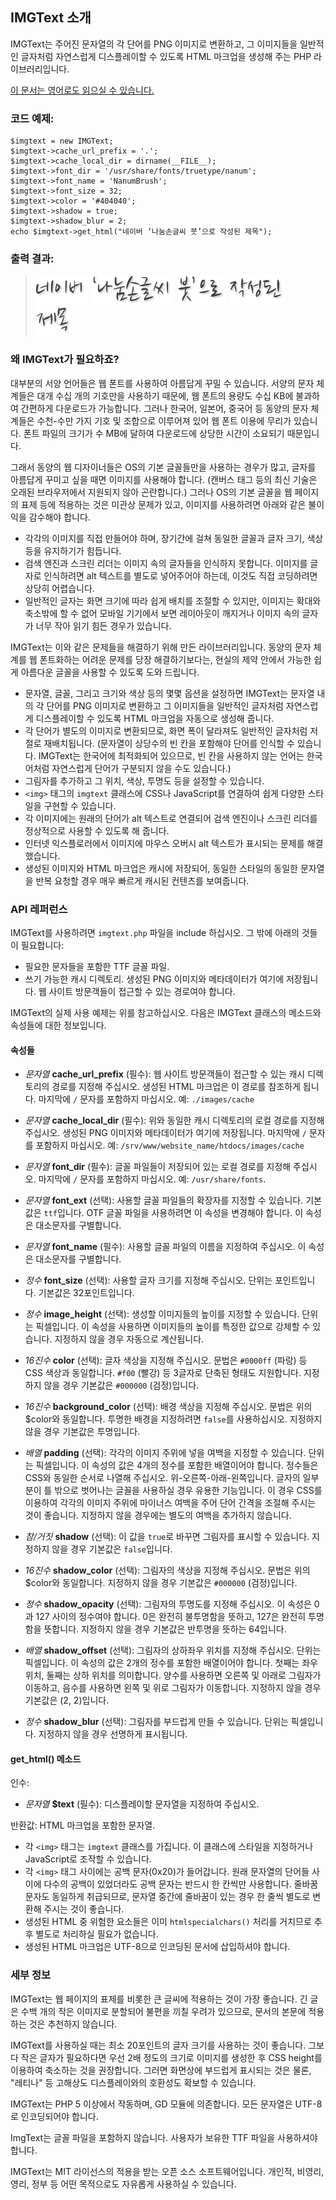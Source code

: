 
IMGText 소개
------------

IMGText는 주어진 문자열의 각 단어를 PNG 이미지로 변환하고,
그 이미지들을 일반적인 글자처럼 자연스럽게 디스플레이할 수 있도록
HTML 마크업을 생성해 주는 PHP 라이브러리입니다.

[이 문서는 영어로도 읽으실 수 있습니다.](./README.md)

### 코드 예제:

    $imgtext = new IMGText;
    $imgtext->cache_url_prefix = '.';
    $imgtext->cache_local_dir = dirname(__FILE__);
    $imgtext->font_dir = '/usr/share/fonts/truetype/nanum';
    $imgtext->font_name = 'NanumBrush';
    $imgtext->font_size = 32;
    $imgtext->color = '#404040';
    $imgtext->shadow = true;
    $imgtext->shadow_blur = 2;
    echo $imgtext->get_html("네이버 ‘나눔손글씨 붓’으로 작성된 제목");

### 출력 결과:

> <img class="imgtext" src="https://github.com/kijin/imgtext/raw/master/example/imgtext.4b470a0626e7ca.word-001.png" alt="네이버" title="" />&nbsp;
  <img class="imgtext" src="https://github.com/kijin/imgtext/raw/master/example/imgtext.4b470a0626e7ca.word-002.png" alt="‘나눔손글씨" title="" />&nbsp;
  <img class="imgtext" src="https://github.com/kijin/imgtext/raw/master/example/imgtext.4b470a0626e7ca.word-003.png" alt="붓’으로" title="" />&nbsp;
  <img class="imgtext" src="https://github.com/kijin/imgtext/raw/master/example/imgtext.4b470a0626e7ca.word-004.png" alt="작성된" title="" />&nbsp;
  <img class="imgtext" src="https://github.com/kijin/imgtext/raw/master/example/imgtext.4b470a0626e7ca.word-005.png" alt="제목" title="" />&nbsp;

### 왜 IMGText가 필요하죠?

대부분의 서양 언어들은 웹 폰트를 사용하여 아름답게 꾸밀 수 있습니다.
서양의 문자 체계들은 대개 수십 개의 기호만을 사용하기 때문에,
웹 폰트의 용량도 수십 KB에 불과하여 간편하게 다운로드가 가능합니다.
그러나 한국어, 일본어, 중국어 등 동양의 문자 체계들은
수천-수만 가지 기호 및 조합으로 이루어져 있어 웹 폰트 이용에 무리가 있습니다.
폰트 파일의 크기가 수 MB에 달하여 다운로드에 상당한 시간이 소요되기 때문입니다.

그래서 동양의 웹 디자이너들은 OS의 기본 글꼴들만을 사용하는 경우가 많고,
글자를 아름답게 꾸미고 싶을 때면 이미지를 사용해야 합니다.
(캔버스 태그 등의 최신 기술은 오래된 브라우저에서 지원되지 않아 곤란합니다.)
그러나 OS의 기본 글꼴을 웹 페이지의 표제 등에 적용하는 것은 미관상 문제가 있고,
이미지를 사용하려면 아래와 같은 불이익을 감수해야 합니다.

  - 각각의 이미지를 직접 만들어야 하며, 장기간에 걸쳐 동일한 글꼴과 글자 크기,
    색상 등을 유지하기가 힘듭니다.
  - 검색 엔진과 스크린 리더는 이미지 속의 글자들을 인식하지 못합니다.
    이미지를 글자로 인식하려면 alt 텍스트를 별도로 넣어주어야 하는데,
    이것도 직접 코딩하려면 상당히 어렵습니다.
  - 일반적인 글자는 화면 크기에 따라 쉽게 배치를 조절할 수 있지만,
    이미지는 확대와 축소밖에 할 수 없어 모바일 기기에서 보면 레이아웃이 깨지거나
    이미지 속의 글자가 너무 작아 읽기 힘든 경우가 있습니다.

IMGText는 이와 같은 문제들을 해결하기 위해 만든 라이브러리입니다.
동양의 문자 체계를 웹 폰트화하는 어려운 문제를 당장 해결하기보다는,
현실의 제약 안에서 가능한 쉽게 아름다운 글꼴을 사용할 수 있도록 도와 드립니다.

  - 문자열, 글꼴, 그리고 크기와 색상 등의 몇몇 옵션을 설정하면
    IMGText는 문자열 내의 각 단어를 PNG 이미지로 변환하고
    그 이미지들을 일반적인 글자처럼 자연스럽게 디스플레이할 수 있도록
    HTML 마크업을 자동으로 생성해 줍니다.
  - 각 단어가 별도의 이미지로 변환되므로, 화면 폭이 달라져도
    일반적인 글자처럼 저절로 재배치됩니다.
    (문자열이 상당수의 빈 칸을 포함해야 단어를 인식할 수 있습니다.
    IMGText는 한국어에 최적화되어 있으므로, 빈 칸을 사용하지 않는 언어는
    한국어처럼 자연스럽게 단어가 구분되지 않을 수도 있습니다.)
  - 그림자를 추가하고 그 위치, 색상, 투명도 등을 설정할 수 있습니다.
  - `<img>` 태그의 `imgtext` 클래스에 CSS나 JavaScript를 연결하여
    쉽게 다양한 스타일을 구현할 수 있습니다.
  - 각 이미지에는 원래의 단어가 alt 텍스트로 연결되어
    검색 엔진이나 스크린 리더를 정상적으로 사용할 수 있도록 해 줍니다.
  - 인터넷 익스플로러에서 이미지에 마우스 오버시 alt 텍스트가 표시되는
    문제를 해결했습니다.
  - 생성된 이미지와 HTML 마크업은 캐시에 저장되어,
    동일한 스타일의 동일한 문자열을 반복 요청할 경우
    매우 빠르게 캐시된 컨텐츠를 보여줍니다.
  
### API 레퍼런스

IMGText를 사용하려면 `imgtext.php` 파일을 include 하십시오.
그 밖에 아래의 것들이 필요합니다:

  - 필요한 문자들을 포함한 TTF 글꼴 파일.
  - 쓰기 가능한 캐시 디렉토리.
    생성된 PNG 이미지와 메타데이터가 여기에 저장됩니다.
    웹 사이트 방문객들이 접근할 수 있는 경로여야 합니다.

IMGText의 실제 사용 예제는 위를 참고하십시오.
다음은 IMGText 클래스의 메소드와 속성들에 대한 정보입니다.

#### 속성들

  - _문자열_ **cache_url_prefix** (필수):
    웹 사이트 방문객들이 접근할 수 있는 캐시 디렉토리의 경로를 지정해 주십시오.
    생성된 HTML 마크업은 이 경로를 참조하게 됩니다.
    마지막에 `/` 문자를 포함하지 마십시오.
    예: `./images/cache`

  - _문자열_ **cache_local_dir** (필수):
    위와 동일한 캐시 디렉토리의 로컬 경로를 지정해 주십시오.
    생성된 PNG 이미지와 메타데이터가 여기에 저장됩니다.
    마지막에 `/` 문자를 포함하지 마십시오.
    예: `/srv/www/website_name/htdocs/images/cache`

  - _문자열_ **font_dir** (필수):
    글꼴 파일들이 저장되어 있는 로컬 경로를 지정해 주십시오.
    마지막에 `/` 문자를 포함하지 마십시오.
    예: `/usr/share/fonts`.
  
  - _문자열_ **font_ext** (선택):
    사용할 글꼴 파일들의 확장자를 지정할 수 있습니다. 기본값은 `ttf`입니다.
    OTF 글꼴 파일을 사용하려면 이 속성을 변경해야 합니다.
    이 속성은 대소문자를 구별합니다.
  
  - _문자열_ **font_name** (필수):
    사용할 글꼴 파일의 이름을 지정하여 주십시오.
    이 속성은 대소문자를 구별합니다. 
    
  - _정수_ **font_size** (선택):
    사용할 글자 크기를 지정해 주십시오. 단위는 포인트입니다.
    기본값은 32포인트입니다.
    
  - _정수_ **image_height** (선택):
    생성할 이미지들의 높이를 지정할 수 있습니다. 단위는 픽셀입니다.
    이 속성을 사용하면 이미지들의 높이를 특정한 값으로 강제할 수 있습니다.
    지정하지 않을 경우 자동으로 계산됩니다.
    
  - _16진수_ **color** (선택):
    글자 색상을 지정해 주십시오.
    문법은 `#0000ff` (파랑) 등 CSS 색상과 동일합니다.
    `#f00` (빨강) 등 3글자로 단축된 형태도 지원합니다.
    지정하지 않을 경우 기본값은 `#000000` (검정)입니다.
    
  - _16진수_ **background_color** (선택):
    배경 색상을 지정해 주십시오. 문법은 위의 $color와 동일합니다.
    투명한 배경을 지정하려면 `false`를 사용하십시오.
    지정하지 않을 경우 기본값은 투명입니다.
    
  - _배열_ **padding** (선택):
    각각의 이미지 주위에 넣을 여백을 지정할 수 있습니다. 단위는 픽셀입니다.
    이 속성의 값은 4개의 정수를 포함한 배열이어야 합니다.
    정수들은 CSS와 동일한 순서로 나열해 주십시오. 위-오른쪽-아래-왼쪽입니다.
    글자의 일부분이 틀 밖으로 벗어나는 글꼴을 사용하실 경우 유용한 기능입니다.
    이 경우 CSS를 이용하여 각각의 이미지 주위에 마이너스 여백을 주어
    단어 간격을 조절해 주시는 것이 좋습니다.
    지정하지 않을 경우에는 별도의 여백을 추가하지 않습니다.
    
  - _참/거짓_ **shadow** (선택):
    이 값을 `true`로 바꾸면 그림자를 표시할 수 있습니다.
    지정하지 않을 경우 기본값은 `false`입니다.
    
  - _16진수_ **shadow_color** (선택):
    그림자의 색상을 지정해 주십시오. 문법은 위의 $color와 동일합니다.
    지정하지 않을 경우 기본값은 `#000000` (검정)입니다.
    
  - _정수_ **shadow_opacity** (선택):
    그림자의 투명도를 지정해 주십시오. 이 속성은 0과 127 사이의 정수여야 합니다.
    0은 완전히 불투명함을 뜻하고, 127은 완전히 투명함을 뜻합니다.
    지정하지 않을 경우 기본값은 반투명을 뜻하는 64입니다.

  - _배열_ **shadow_offset** (선택):
    그림자의 상하좌우 위치를 지정해 주십시오. 단위는 픽셀입니다.
    이 속성의 값은 2개의 정수를 포함한 배열이어야 합니다.
    첫째는 좌우 위치, 둘째는 상하 위치를 의미합니다.
    양수를 사용하면 오른쪽 및 아래로 그림자가 이동하고,
    음수를 사용하면 왼쪽 및 위로 그림자가 이동합니다.
    지정하지 않을 경우 기본값은 (2, 2)입니다.

  - _정수_ **shadow_blur** (선택):
    그림자를 부드럽게 만들 수 있습니다. 단위는 픽셀입니다.
    지정하지 않을 경우 선명하게 표시됩니다.

#### get_html() 메소드

인수:

  - _문자열_ **$text** (필수):
    디스플레이할 문자열을 지정하여 주십시오.

반환값: HTML 마크업을 포함한 문자열.

  - 각 `<img>` 태그는 `imgtext` 클래스를 가집니다.
    이 클래스에 스타일을 지정하거나 JavaScript로 조작할 수 있습니다.
  - 각 `<img>` 태그 사이에는 공백 문자(0x20)가 들어갑니다.
    원래 문자열의 단어들 사이에 다수의 공백이 있었더라도
    공백 문자는 반드시 한 칸씩만 사용합니다.
    줄바꿈 문자도 동일하게 취급되므로, 문자열 중간에 줄바꿈이 있는 경우
    한 줄씩 별도로 변환해 주시는 것이 좋습니다.
  - 생성된 HTML 중 위험한 요소들은 이미 `htmlspecialchars()` 처리를 거치므로
    추후 별도로 처리하실 필요가 없습니다.
  - 생성된 HTML 마크업은 UTF-8으로 인코딩된 문서에 삽입하셔야 합니다.

### 세부 정보

IMGText는 웹 페이지의 표제를 비롯한 큰 글씨에 적용하는 것이 가장 좋습니다.
긴 글은 수백 개의 작은 이미지로 분할되어 불편을 끼칠 우려가 있으므로,
문서의 본문에 적용하는 것은 추천하지 않습니다.

IMGText를 사용하실 때는 최소 20포인트의 글자 크기를 사용하는 것이 좋습니다.
그보다 작은 글자가 필요하다면 우선 2배 정도의 크기로 이미지를 생성한 후
CSS height를 이용하여 축소하는 것을 권장합니다.
그러면 화면상에 부드럽게 표시되는 것은 물론,
"레티나" 등 고해상도 디스플레이와의 호환성도 확보할 수 있습니다.

IMGText는 PHP 5 이상에서 작동하며, GD 모듈에 의존합니다.
모든 문자열은 UTF-8로 인코딩되어야 합니다.

ImgText는 글꼴 파일을 포함하지 않습니다.
사용자가 보유한 TTF 파일을 사용하셔야 합니다.

IMGText는 MIT 라이선스의 적용을 받는 오픈 소스 소프트웨어입니다.
개인적, 비영리, 영리, 정부 등 어떤 목적으로도 자유롭게 사용하실 수 있습니다.
